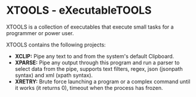 # XTOOLS - eXecutableTOOLS

XTOOLS is a collection of executables that execute small tasks for a programmer or power user.

XTOOLS contains the following projects:

- **XCLIP:** Pipe any text to and from the system's default Clipboard.
- **XPARSE:** Pipe any output through this program and run a parser to select data from the pipe, supports text filters, regex, json (jsonpath syntax) and xml (xpath syntax).
- **XRETRY:** Brute force launching a program or a complex command until it works (it returns 0), timeout when the process has frozen.